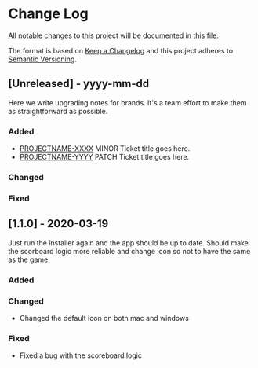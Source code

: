 
# Change Log
All notable changes to this project will be documented in this file.
 
The format is based on [Keep a Changelog](http://keepachangelog.com/)
and this project adheres to [Semantic Versioning](http://semver.org/).
 
## [Unreleased] - yyyy-mm-dd
 
Here we write upgrading notes for brands. It's a team effort to make them as
straightforward as possible.
 
### Added
- [PROJECTNAME-XXXX](http://tickets.projectname.com/browse/PROJECTNAME-XXXX)
  MINOR Ticket title goes here.
- [PROJECTNAME-YYYY](http://tickets.projectname.com/browse/PROJECTNAME-YYYY)
  PATCH Ticket title goes here.
 
### Changed
 
### Fixed
 
## [1.1.0] - 2020-03-19
  
Just run the installer again and the app should be up to date.
Should make the scorboard logic more reliable and change icon so not to have the same as the game.
 
### Added
 
### Changed

- Changed the default icon on both mac and windows
 
### Fixed
 
- Fixed a bug with the scoreboard logic
